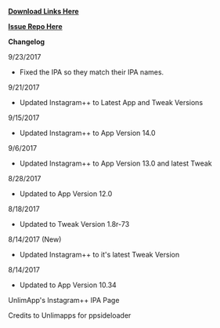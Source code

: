 **[Download Links Here](https://github.com/JMccormick264/InstagramPP/releases)**

**[Issue Repo Here](https://github.com/eni9889/IG-PP-Issues)**

**Changelog**

9/23/2017

 - Fixed the IPA so they match their IPA names.

9/21/2017

 - Updated Instagram++ to Latest App and Tweak Versions

9/15/2017

 - Updated Instagram++ to App Version 14.0

9/6/2017

 - Updated Instagram++ to App Version 13.0 and latest Tweak

8/28/2017

 - Updated to App Version 12.0


8/18/2017

- Updated to Tweak Version 1.8r-73


8/14/2017 (New)

 - Updated Instagram++ to it's latest Tweak Version

8/14/2017

- Updated to App Version 10.34



 UnlimApp's Instagram++ IPA Page

 Credits to Unlimapps for ppsideloader
